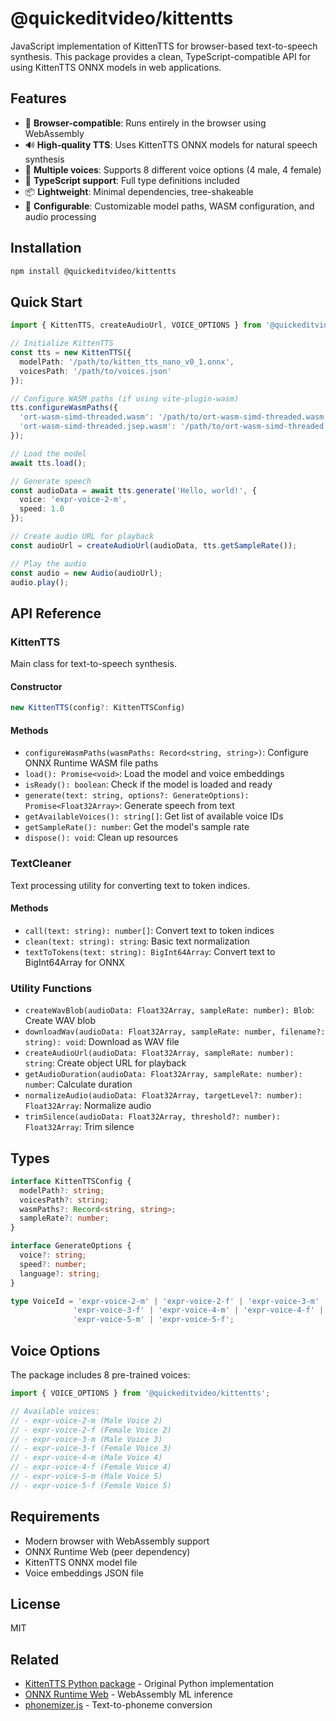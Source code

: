 # @quickeditvideo/kittentts

JavaScript implementation of KittenTTS for browser-based text-to-speech synthesis. This package provides a clean, TypeScript-compatible API for using KittenTTS ONNX models in web applications.

## Features

- 🎯 **Browser-compatible**: Runs entirely in the browser using WebAssembly
- 🔊 **High-quality TTS**: Uses KittenTTS ONNX models for natural speech synthesis
- 🎵 **Multiple voices**: Supports 8 different voice options (4 male, 4 female)
- 🚀 **TypeScript support**: Full type definitions included
- 📦 **Lightweight**: Minimal dependencies, tree-shakeable
- 🔧 **Configurable**: Customizable model paths, WASM configuration, and audio processing

## Installation

```bash
npm install @quickeditvideo/kittentts
```

## Quick Start

```typescript
import { KittenTTS, createAudioUrl, VOICE_OPTIONS } from '@quickeditvideo/kittentts';

// Initialize KittenTTS
const tts = new KittenTTS({
  modelPath: '/path/to/kitten_tts_nano_v0_1.onnx',
  voicesPath: '/path/to/voices.json'
});

// Configure WASM paths (if using vite-plugin-wasm)
tts.configureWasmPaths({
  'ort-wasm-simd-threaded.wasm': '/path/to/ort-wasm-simd-threaded.wasm',
  'ort-wasm-simd-threaded.jsep.wasm': '/path/to/ort-wasm-simd-threaded.jsep.wasm'
});

// Load the model
await tts.load();

// Generate speech
const audioData = await tts.generate('Hello, world!', {
  voice: 'expr-voice-2-m',
  speed: 1.0
});

// Create audio URL for playback
const audioUrl = createAudioUrl(audioData, tts.getSampleRate());

// Play the audio
const audio = new Audio(audioUrl);
audio.play();
```

## API Reference

### KittenTTS

Main class for text-to-speech synthesis.

#### Constructor

```typescript
new KittenTTS(config?: KittenTTSConfig)
```

#### Methods

- `configureWasmPaths(wasmPaths: Record<string, string>)`: Configure ONNX Runtime WASM file paths
- `load(): Promise<void>`: Load the model and voice embeddings
- `isReady(): boolean`: Check if the model is loaded and ready
- `generate(text: string, options?: GenerateOptions): Promise<Float32Array>`: Generate speech from text
- `getAvailableVoices(): string[]`: Get list of available voice IDs
- `getSampleRate(): number`: Get the model's sample rate
- `dispose(): void`: Clean up resources

### TextCleaner

Text processing utility for converting text to token indices.

#### Methods

- `call(text: string): number[]`: Convert text to token indices
- `clean(text: string): string`: Basic text normalization
- `textToTokens(text: string): BigInt64Array`: Convert text to BigInt64Array for ONNX

### Utility Functions

- `createWavBlob(audioData: Float32Array, sampleRate: number): Blob`: Create WAV blob
- `downloadWav(audioData: Float32Array, sampleRate: number, filename?: string): void`: Download as WAV file
- `createAudioUrl(audioData: Float32Array, sampleRate: number): string`: Create object URL for playback
- `getAudioDuration(audioData: Float32Array, sampleRate: number): number`: Calculate duration
- `normalizeAudio(audioData: Float32Array, targetLevel?: number): Float32Array`: Normalize audio
- `trimSilence(audioData: Float32Array, threshold?: number): Float32Array`: Trim silence

## Types

```typescript
interface KittenTTSConfig {
  modelPath?: string;
  voicesPath?: string;
  wasmPaths?: Record<string, string>;
  sampleRate?: number;
}

interface GenerateOptions {
  voice?: string;
  speed?: number;
  language?: string;
}

type VoiceId = 'expr-voice-2-m' | 'expr-voice-2-f' | 'expr-voice-3-m' | 
              'expr-voice-3-f' | 'expr-voice-4-m' | 'expr-voice-4-f' | 
              'expr-voice-5-m' | 'expr-voice-5-f';
```

## Voice Options

The package includes 8 pre-trained voices:

```typescript
import { VOICE_OPTIONS } from '@quickeditvideo/kittentts';

// Available voices:
// - expr-voice-2-m (Male Voice 2)
// - expr-voice-2-f (Female Voice 2)
// - expr-voice-3-m (Male Voice 3)
// - expr-voice-3-f (Female Voice 3)
// - expr-voice-4-m (Male Voice 4)
// - expr-voice-4-f (Female Voice 4)
// - expr-voice-5-m (Male Voice 5)
// - expr-voice-5-f (Female Voice 5)
```

## Requirements

- Modern browser with WebAssembly support
- ONNX Runtime Web (peer dependency)
- KittenTTS ONNX model file
- Voice embeddings JSON file

## License

MIT

## Related

- [KittenTTS Python package](https://github.com/TTS-Models/KittenTTS) - Original Python implementation
- [ONNX Runtime Web](https://onnxruntime.ai/docs/get-started/with-javascript/web.html) - WebAssembly ML inference
- [phonemizer.js](https://github.com/xenova/phonemizer.js) - Text-to-phoneme conversion